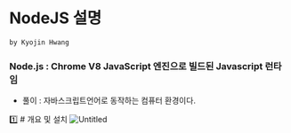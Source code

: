 # NodeJS 설명

`by Kyojin Hwang`

### Node.js : Chrome V8 JavaScript 엔진으로 빌드된 Javascript 런타임

- 풀이 : 자바스크립트언어로 동작하는 컴퓨터 환경이다.

1️⃣ # 개요 및 설치
![Untitled](https://s3-us-west-2.amazonaws.com/secure.notion-static.com/6ceed7ea-9197-4b9e-bad7-bfbf155ad1e2/Untitled.png)
